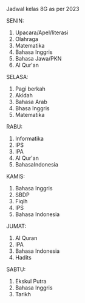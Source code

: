 Jadwal kelas 8G as per 2023

SENIN:
1. Upacara/Apel/literasi
2. Olahraga
3. Matematika
4. Bahasa Inggris
5. Bahasa Jawa/PKN
6. Al Qur'an

SELASA:
1. Pagi berkah
2. Akidah
3. Bahasa Arab
4. Bhasa Inggris
5. Matematika

RABU:
1. Informatika
2. IPS
3. IPA
4. Al Qur'an
5. BahasaIndonesia

KAMIS:
1. Bahasa Inggris
2. SBDP
3. Fiqih
4. IPS
5. Bahasa Indonesia

JUMAT:
1. Al Quran
2. IPA
3. Bahasa Indonesia
4. Hadits

SABTU:
1. Ekskul Putra
2. Bahasa Inggris
3. Tarikh


